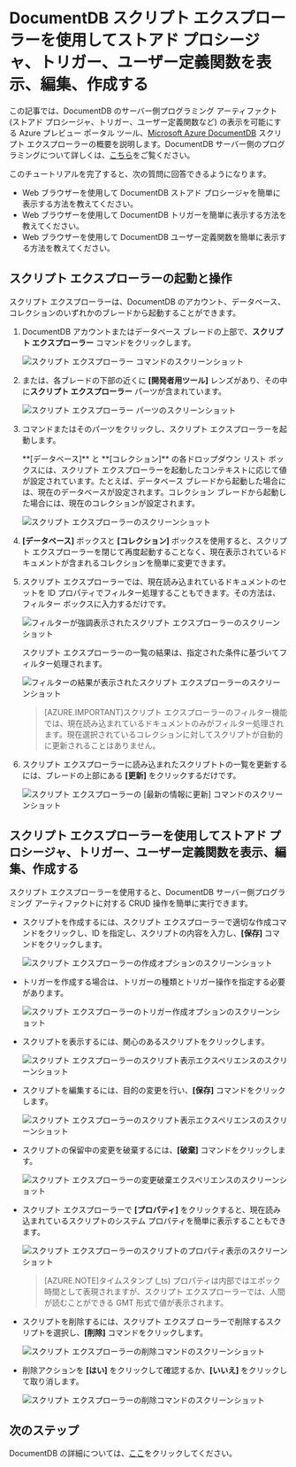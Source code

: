 <properties
	pageTitle="DocumentDB スクリプト エクスプローラーを使用したストアド プロシージャ、トリガー、およびユーザー定義関数の表示 | Microsoft Azure"
	description="DocumentDB のサーバー側プログラミング アーティファクト (ストアド プロシージャ、トリガー、ユーザー定義関数など) を表示するための Azure プレビュー ポータル ツール、DocumentDB スクリプト エクスプローラーについて説明します。"
	services="documentdb"
	authors="AndrewHoh"
	manager="jhubbard"
	editor="monicar"
	documentationCenter=""/>

<tags
	ms.service="documentdb"
	ms.workload="data-services"
	ms.tgt_pltfrm="na"
	ms.devlang="na"
	ms.topic="article" 
	ms.date="09/02/2015"
	ms.author="anhoh"/>

# DocumentDB スクリプト エクスプローラーを使用してストアド プロシージャ、トリガー、ユーザー定義関数を表示、編集、作成する

この記事では、DocumentDB のサーバー側プログラミング アーティファクト (ストアド プロシージャ、トリガー、ユーザー定義関数など) の表示を可能にする Azure プレビュー ポータル ツール、[Microsoft Azure DocumentDB](http://azure.microsoft.com/services/documentdb/) スクリプト エクスプローラーの概要を説明します。DocumentDB サーバー側のプログラミングについて詳しくは、[こちら](documentdb-programming.md)をご覧ください。

このチュートリアルを完了すると、次の質問に回答できるようになります。

-	Web ブラウザーを使用して DocumentDB ストアド プロシージャを簡単に表示する方法を教えてください。
-	Web ブラウザーを使用して DocumentDB トリガーを簡単に表示する方法を教えてください。
-	Web ブラウザーを使用して DocumentDB ユーザー定義関数を簡単に表示する方法を教えてください。

## スクリプト エクスプローラーの起動と操作

スクリプト エクスプローラーは、DocumentDB のアカウント、データベース、コレクションのいずれかのブレードから起動することができます。

1. DocumentDB アカウントまたはデータベース ブレードの上部で、**スクリプト エクスプローラー** コマンドをクリックします。

	![スクリプト エクスプローラー コマンドのスクリーンショット](./media/documentdb-view-scripts/scriptexplorercommand.png)
 
2. または、各ブレードの下部の近くに **[開発者用ツール]** レンズがあり、その中に**スクリプト エクスプローラー** パーツが含まれています。

	![スクリプト エクスプローラー パーツのスクリーンショット](./media/documentdb-view-scripts/scriptexplorerpart.png)

2. コマンドまたはそのパーツをクリックし、スクリプト エクスプローラーを起動します。

	<p>**[データベース]** と **[コレクション]** の各ドロップダウン リスト ボックスには、スクリプト エクスプローラーを起動したコンテキストに応じて値が設定されています。たとえば、データベース ブレードから起動した場合には、現在のデータベースが設定されます。コレクション ブレードから起動した場合には、現在のコレクションが設定されます。

	![スクリプト エクスプローラーのスクリーンショット](./media/documentdb-view-scripts/scriptexplorerinitial.png)


3. **[データベース]** ボックスと **[コレクション]** ボックスを使用すると、スクリプト エクスプローラーを閉じて再度起動することなく、現在表示されているドキュメントが含まれるコレクションを簡単に変更できます。

4. スクリプト エクスプローラーでは、現在読み込まれているドキュメントのセットを ID プロパティでフィルター処理することもできます。その方法は、フィルター ボックスに入力するだけです。

	![フィルターが強調表示されたスクリプト エクスプローラーのスクリーンショット](./media/documentdb-view-scripts/scriptexplorerfilter.png)

	スクリプト エクスプローラーの一覧の結果は、指定された条件に基づいてフィルター処理されます。

	![フィルターの結果が表示されたスクリプト エクスプローラーのスクリーンショット](./media/documentdb-view-scripts/scriptexplorerfilterresults.png)


	> [AZURE.IMPORTANT]スクリプト エクスプローラーのフィルター機能では、現在読み込まれているドキュメントのみがフィルター処理されます。現在選択されているコレクションに対してスクリプトが自動的に更新されることはありません。

5. スクリプト エクスプローラーに読み込まれたスクリプトトの一覧を更新するには、ブレードの上部にある **[更新]** をクリックするだけです。

	![スクリプト エクスプローラーの [最新の情報に更新] コマンドのスクリーンショット](./media/documentdb-view-scripts/scriptexplorerrefresh.png)


## スクリプト エクスプローラーを使用してストアド プロシージャ、トリガー、ユーザー定義関数を表示、編集、作成する

スクリプト エクスプローラーを使用すると、DocumentDB サーバー側プログラミング アーティファクトに対する CRUD 操作を簡単に実行できます。

- スクリプトを作成するには、スクリプト エクスプローラーで適切な作成コマンドをクリックし、ID を指定し、スクリプトの内容を入力し、**[保存]** コマンドをクリックします。

	![スクリプト エクスプローラーの作成オプションのスクリーンショット](./media/documentdb-view-scripts/scriptexplorercreatecommand.png)

- トリガーを作成する場合は、トリガーの種類とトリガー操作を指定する必要があります。

	![スクリプト エクスプローラーのトリガー作成オプションのスクリーンショット](./media/documentdb-view-scripts/scriptexplorercreatetrigger.png)

- スクリプトを表示するには、関心のあるスクリプトをクリックします。

	![スクリプト エクスプローラーのスクリプト表示エクスペリエンスのスクリーンショット](./media/documentdb-view-scripts/scriptexplorerviewscript.png)

- スクリプトを編集するには、目的の変更を行い、**[保存]** コマンドをクリックします。

	![スクリプト エクスプローラーのスクリプト表示エクスペリエンスのスクリーンショット](./media/documentdb-view-scripts/scriptexplorereditscript.png)

- スクリプトの保留中の変更を破棄するには、**[破棄]** コマンドをクリックします。

	![スクリプト エクスプローラーの変更破棄エクスペリエンスのスクリーンショット](./media/documentdb-view-scripts/scriptexplorerdiscardchanges.png)

- スクリプト エクスプローラーで **[プロパティ]** をクリックすると、現在読み込まれているスクリプトのシステム プロパティを簡単に表示することもできます。

	![スクリプト エクスプローラーのスクリプトのプロパティ表示のスクリーンショット](./media/documentdb-view-scripts/scriptproperties.png)

	> [AZURE.NOTE]タイムスタンプ (\_ts) プロパティは内部ではエポック時間として表現されますが、スクリプト エクスプローラーでは、人間が読むことができる GMT 形式で値が表示されます。

- スクリプトを削除するには、スクリプト エクスプ ローラーで削除するスクリプトを選択し、**[削除]** コマンドをクリックします。

	![スクリプト エクスプローラーの削除コマンドのスクリーンショット](./media/documentdb-view-scripts/scriptexplorerdeletescript1.png)

- 削除アクションを **[はい]** をクリックして確認するか、**[いいえ]** をクリックして取り消します。

	![スクリプト エクスプローラーの削除コマンドのスクリーンショット](./media/documentdb-view-scripts/scriptexplorerdeletescript2.png)

## 次のステップ

DocumentDB の詳細については、[ここ](http://azure.com/docdb)をクリックしてください。
 

<!---HONumber=Oct15_HO4-->
